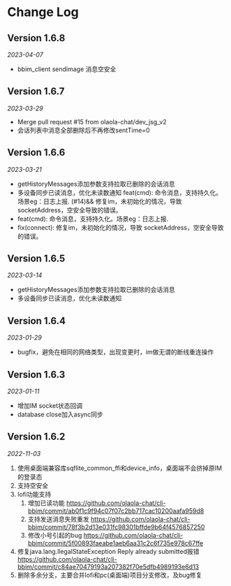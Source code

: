 Change Log
==========


## Version 1.6.8

_2023-04-07_

* bbim_client sendimage 消息空安全

## Version 1.6.7

_2023-03-29_

* Merge pull request #15 from olaola-chat/dev_jsg_v2 
* 会话列表中消息全部删除后不再修改sentTime=0


## Version 1.6.6

_2023-03-21_

* getHistoryMessages添加参数支持拉取已删除的会话消息
* 多设备同步已读消息，优化未读数通知
feat(cmd): 命令消息，支持持久化。场景eg：日志上报. (#14)&& 修复im，未初始化的情况，导致 socketAddress，空安全导致的错误。
* feat(cmd): 命令消息，支持持久化。场景eg：日志上报.
* fix(connect): 修复im，未初始化的情况，导致 socketAddress，空安全导致的错误。

## Version 1.6.5

_2023-03-14_

* getHistoryMessages添加参数支持拉取已删除的会话消息
* 多设备同步已读消息，优化未读数通知

## Version 1.6.4

_2023-01-29_

* bugfix，避免在相同的网络类型，出现变更时，im做无谓的断线重连操作

## Version 1.6.3

_2023-01-11_

* 增加IM socket状态回调
* database close加入async同步

## Version 1.6.2

_2022-11-03_

1. 使用桌面端兼容库sqflite_common_ffi和device_info，桌面端不会挤掉原IM的登录态
2. 支持空安全
3. lofi功能支持
   1. 增加已读功能 https://github.com/olaola-chat/cli-bbim/commit/ab0f1c9f94c07f07c2bb717cac10200aafa959d8
   2. 支持发送消息失败重发 https://github.com/olaola-chat/cli-bbim/commit/78f3b2d13e031fc98301bffde9b64f4576857250
   3. 修改小号引起的bug https://github.com/olaola-chat/cli-bbim/commit/5f00893faeabe1aeb6aa31c2c6f735e978c67ffe
4. 修复java.lang.llegalStateException Reply already submitted报错 https://github.com/olaola-chat/cli-bbim/commit/c84ae70479193a207382f70e5dfb4989193e6d13
5. 删除多余分支，主要合并lofi和pc(桌面端)项目分支修改，及bug修复
